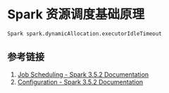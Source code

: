 # Spark 资源调度基础原理

`Spark spark.dynamicAllocation.executorIdleTimeout`

## 参考链接

1. [Job Scheduling - Spark 3.5.2 Documentation](https://spark.apache.org/docs/3.5.2/job-scheduling.html#resource-allocation-policy)
2. [Configuration - Spark 3.5.2 Documentation](https://spark.apache.org/docs/3.5.2/configuration.html)